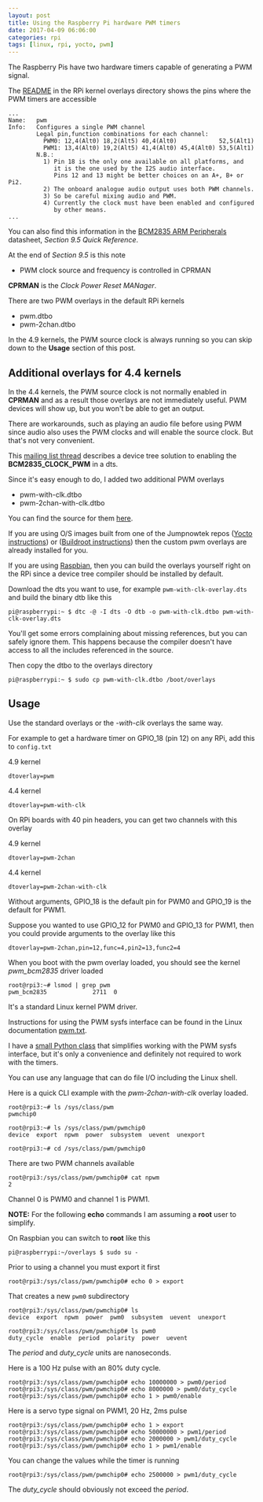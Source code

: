 ```yaml
---
layout: post
title: Using the Raspberry Pi hardware PWM timers
date: 2017-04-09 06:06:00
categories: rpi
tags: [linux, rpi, yocto, pwm]
---
```


The Raspberry Pis have two hardware timers capable of generating a PWM signal.

The [README][overlays-readme] in the RPi kernel overlays directory shows the pins where the PWM timers are accessible

    ...
    Name:   pwm
    Info:   Configures a single PWM channel
            Legal pin,function combinations for each channel:
              PWM0: 12,4(Alt0) 18,2(Alt5) 40,4(Alt0)            52,5(Alt1)
              PWM1: 13,4(Alt0) 19,2(Alt5) 41,4(Alt0) 45,4(Alt0) 53,5(Alt1)
            N.B.:
              1) Pin 18 is the only one available on all platforms, and
                 it is the one used by the I2S audio interface.
                 Pins 12 and 13 might be better choices on an A+, B+ or Pi2.
              2) The onboard analogue audio output uses both PWM channels.
              3) So be careful mixing audio and PWM.
              4) Currently the clock must have been enabled and configured
                 by other means.
    ...


You can also find this information in the [BCM2835 ARM Peripherals][bcm2835-arm-peripherals-datasheet] datasheet, *Section 9.5 Quick Reference*. 

At the end of *Section 9.5* is this note

* PWM clock source and frequency is controlled in CPRMAN

**CPRMAN** is the *Clock Power Reset MANager*.


There are two PWM overlays in the default RPi kernels

* pwm.dtbo
* pwm-2chan.dtbo

In the 4.9 kernels, the PWM source clock is always running so you can skip down to the **Usage** section of this post.

## Additional overlays for 4.4 kernels

In the 4.4 kernels, the PWM source clock is not normally enabled in **CPRMAN** and as a result those overlays are not immediately useful. PWM devices will show up, but you won't be able to get an output.

There are workarounds, such as playing an audio file before using PWM since audio also uses the PWM clocks and will enable the source clock. But that's not very convenient.

This [mailing list thread][enabling-the-pwm-clock-at-boot] describes a device tree solution to enabling the **BCM2835\_CLOCK\_PWM** in a dts.

Since it's easy enough to do, I added two additional PWM overlays

* pwm-with-clk.dtbo
* pwm-2chan-with-clk.dtbo 

You can find the source for them [here][pwm-dts-src].

If you are using O/S images built from one of the Jumpnowtek repos ([Yocto instructions][meta-rpi-instructions]) or ([Buildroot instructions][buildroot-instructions]) then the custom pwm overlays are already installed for you.

If you are using [Raspbian][raspbian], then you can build the overlays yourself right on the RPi since a device tree compiler should be installed by default.

Download the dts you want to use, for example `pwm-with-clk-overlay.dts` and build the binary dtb like this

    pi@raspberrypi:~ $ dtc -@ -I dts -O dtb -o pwm-with-clk.dtbo pwm-with-clk-overlay.dts

You'll get some errors complaining about missing references, but you can safely ignore them. This happens because the compiler doesn't have access to all the includes referenced in the source.

Then copy the dtbo to the overlays directory

    pi@raspberrypi:~ $ sudo cp pwm-with-clk.dtbo /boot/overlays


## Usage

Use the standard overlays or the *-with-clk* overlays the same way.

For example to get a hardware timer on GPIO_18 (pin 12) on any RPi, add this to `config.txt`

4.9 kernel

    dtoverlay=pwm

4.4 kernel

    dtoverlay=pwm-with-clk

On RPi boards with 40 pin headers, you can get two channels with this overlay

4.9 kernel

    dtoverlay=pwm-2chan

4.4 kernel

    dtoverlay=pwm-2chan-with-clk

Without arguments, GPIO\_18 is the default pin for PWM0 and GPIO\_19 is the default for PWM1.

Suppose you wanted to use GPIO\_12 for PWM0 and GPIO\_13 for PWM1, then you could provide arguments to the overlay like this

    dtoverlay=pwm-2chan,pin=12,func=4,pin2=13,func2=4

When you boot with the pwm overlay loaded, you should see the kernel *pwm\_bcm2835* driver loaded

    root@rpi3:~# lsmod | grep pwm
    pwm_bcm2835             2711  0

It's a standard Linux kernel PWM driver. 

Instructions for using the PWM sysfs interface can be found in the Linux documentation [pwm.txt][pwm-txt].

I have a [small Python class][pwmpy] that simplifies working with the PWM sysfs interface, but it's only a convenience and definitely not required to work with the timers. 

You can use any language that can do file I/O including the Linux shell.

Here is a quick CLI example with the *pwm-2chan-with-clk* overlay loaded.

    root@rpi3:~# ls /sys/class/pwm
    pwmchip0

    root@rpi3:~# ls /sys/class/pwm/pwmchip0
    device  export  npwm  power  subsystem  uevent  unexport

    root@rpi3:~# cd /sys/class/pwm/pwmchip0

There are two PWM channels available

    root@rpi3:/sys/class/pwm/pwmchip0# cat npwm
    2

Channel 0 is PWM0 and channel 1 is PWM1.

**NOTE:** For the following **echo** commands I am assuming a **root** user to simplify.

On Raspbian you can switch to **root** like this

    pi@raspberrypi:~/overlays $ sudo su -


Prior to using a channel you must export it first

    root@rpi3:/sys/class/pwm/pwmchip0# echo 0 > export

That creates a new `pwm0` subdirectory

    root@rpi3:/sys/class/pwm/pwmchip0# ls
    device  export  npwm  power  pwm0  subsystem  uevent  unexport    

    root@rpi3:/sys/class/pwm/pwmchip0# ls pwm0
    duty_cycle  enable  period  polarity  power  uevent

The *period* and *duty_cycle* units are nanoseconds.

Here is a 100 Hz pulse with an 80% duty cycle.

    root@rpi3:/sys/class/pwm/pwmchip0# echo 10000000 > pwm0/period
    root@rpi3:/sys/class/pwm/pwmchip0# echo 8000000 > pwm0/duty_cycle
    root@rpi3:/sys/class/pwm/pwmchip0# echo 1 > pwm0/enable

Here is a servo type signal on PWM1, 20 Hz, 2ms pulse

    root@rpi3:/sys/class/pwm/pwmchip0# echo 1 > export
    root@rpi3:/sys/class/pwm/pwmchip0# echo 50000000 > pwm1/period
    root@rpi3:/sys/class/pwm/pwmchip0# echo 2000000 > pwm1/duty_cycle
    root@rpi3:/sys/class/pwm/pwmchip0# echo 1 > pwm1/enable

You can change the values while the timer is running

    root@rpi3:/sys/class/pwm/pwmchip0# echo 2500000 > pwm1/duty_cycle

The *duty_cycle* should obviously not exceed the *period*.


[overlays-readme]: https://github.com/raspberrypi/linux/blob/rpi-4.4.y/arch/arm/boot/dts/overlays/README
[bcm2835-arm-peripherals-datasheet]: https://www.raspberrypi.org/wp-content/uploads/2012/02/BCM2835-ARM-Peripherals.pdf
[enabling-the-pwm-clock-at-boot]: https://github.com/raspberrypi/linux/issues/1533
[pwm-dts-src]: https://github.com/jumpnow/meta-rpi/tree/krogoth/recipes-kernel/linux/linux-raspberrypi-4.4/dts
[pwm-txt]: https://www.kernel.org/doc/Documentation/pwm.txt
[meta-rpi]: https://github.com/jumpnow/meta-rpi/
[meta-rpi-instructions]: http://www.jumpnowtek.com/rpi/Raspberry-Pi-Systems-with-Yocto.html
[raspbian]: https://www.raspberrypi.org/downloads/raspbian/
[pwmpy]: https://github.com/scottellis/pwmpy
[buildroot-instructions]: http://www.jumpnowtek.com/rpi/Raspberry-Pi-Systems-with-Buildroot.html